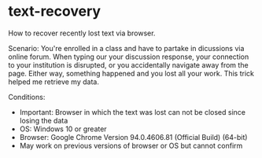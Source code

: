 # text-recovery
How to recover recently lost text via browser.

Scenario: You're enrolled in a class and have to partake in dicussions via online forum. When typing our your discussion response, your connection to your institution is disrupted, or you accidentally navigate away from the page. Either way, something happened and you lost all your work. This trick helped me retrieve my data.

Conditions:
- Important: Browser in which the text was lost can not be closed since losing the data
- OS: Windows 10 or greater
- Browser: Google Chrome Version 94.0.4606.81 (Official Build) (64-bit)
- May work on previous versions of browser or OS but cannot confirm
